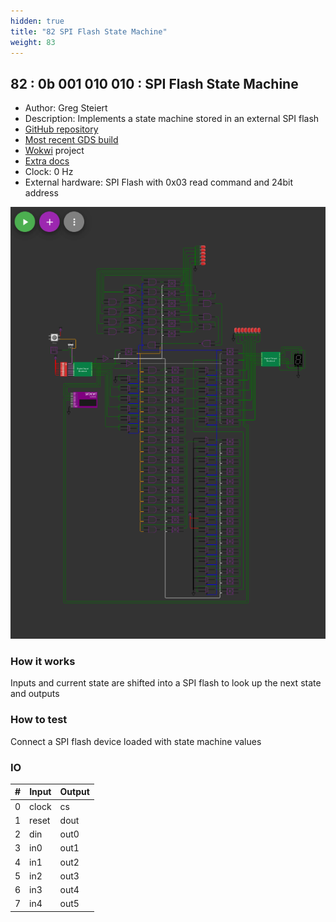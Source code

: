 ```yaml
---
hidden: true
title: "82 SPI Flash State Machine"
weight: 83
---
```


## 82 : 0b 001 010 010 : SPI Flash State Machine

* Author: Greg Steiert
* Description: Implements a state machine stored in an external SPI flash
* [GitHub repository](https://github.com/steieio/tt02-sfsm-wokwi)
* [Most recent GDS build](https://github.com/steieio/tt02-sfsm-wokwi/actions/runs/3554534796)
* [Wokwi](https://wokwi.com/projects/349228308755382868) project
* [Extra docs](https://github.com/steieio/tt02-sfsm-wokwi/blob/main/README.md)
* Clock: 0 Hz
* External hardware: SPI Flash with 0x03 read command and 24bit address

![picture](images/sfsm.png)

### How it works

Inputs and current state are shifted into a SPI flash to look up the next state and outputs

### How to test

Connect a SPI flash device loaded with state machine values

### IO

| # | Input        | Output       |
|---|--------------|--------------|
| 0 | clock  | cs |
| 1 | reset  | dout |
| 2 | din  | out0 |
| 3 | in0  | out1 |
| 4 | in1  | out2 |
| 5 | in2  | out3 |
| 6 | in3  | out4 |
| 7 | in4  | out5 |
